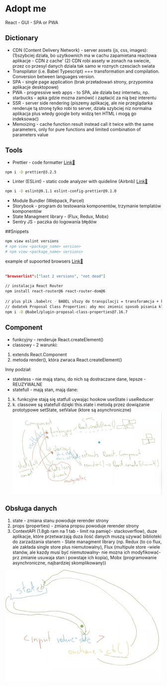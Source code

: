 # Adopt me
React - GUI - SPA or PWA
## Dictionary

- CDN (Content Delivery Network) - server assets (js, css, images):
  (1)szybciej działa, bo uzytkownich ma w cachu zapamietana reactowa aplikacje - CDN z cache'
  (2) CDN robi assety w zonach na swiecie, przez co przesyl danych dziala tak samo w roznych czesciach swiata
- Transpilator (i.e. Babel Typescript) === transformation and compilation. Conversion between languages version.
- SPA - single page application (brak przeładowań strony, przypomina aplikacje desktopowe)
- PWA - progressive web apps - to SPA, ale działa bez internetu, np. starbucks - apka gdzie mozna zamówić i zapłacić za nią bez interentu
- SSR - server side rendering (piszemy aplikację, ale nie przeglądarka renderuje tą stronę tylko robi to server, działa szybciej niz normalna aplikacja plus wtedy google boty widzą ten HTML i mogą go indeksować)
- Memoizing - cache function result instead call it twice with the same parameters, only for pure functions and limited combination of parameters value

## Tools

- Prettier - code formatter [Link🔗](https://www.npmjs.com/package/prettier)

```bash
npm i -D prettier@3.2.5
```

- Linter (ESLint) - static code analyzer with quideline (Airbnb) [Link🔗](https://eslint.org/)

```bash
npm i -D eslint@9.1.1 eslint-config-prettier@9.1.0
```

- Module Bundler (Webpack, Parcel)
- Storybook - program do testowania komponentów, trzymanie templatów komponentów
- State Managment library - (Flux, Redux, Mobx)
- Sentry JS - paczka do logowania błędów

##Snippets

```bash
npm view eslint versions
# npm view <package_name> version>
# npm view <package_name> versions>
```

example of supoorted browsers [Link🔗](https://browserslist.dev/)

```json

"browserlist":["last 2 versions", "not dead"]

```

```bash
// instalacja React Router
npm install react-router@6 react-router-dom@6

// plus plik .babelrc - BABEL słuzy do transpilacji = transforamcja + kompilacja
// dodatek Proposal Class Properties: aby moc zmienic sposob pisania klas w js
npm i -D @babel/plugin-proposal-class-properties@7.16.7
```

## Component
- funkcyjny - renderuje React.createElement()
- classowy - 2 warunki:
1. extends React.Component
2. metoda render(), która zwraca React.createElement()

Inny podział:
- stateless - nie mają stanu, do nich są dostraczane dane, lepsze - REUZYWALNE
- statefull - mają stan, mają dane:
1. k. funkcyjne stają się statfull uywając hookow useState i useReducer
1. k. classowe są statefull dzięki this.state i metodą przez dowiązanie prototypowe setState, setValue (ktore są asynchroniczne)
![screenshot](./src/assets/components.png)

## Obsługa danych
1. state - zmiana stanu powoduje rerender strony
2. props (properties) - zmiana propsu powoduje rerender strony
3. ContextAPI (1.8gb ram na 1 tab - limit na pamięć- stackoverflow), duze aplikacje, które przetwarzają duza ilość danych muszą uzywać biblioteki do zarzadzania stanem - State managment library 
(np. Redux (to co flux, ale zakłada single store plus niemutowalny), Flux (multipule store -wiele stanów, ale kazdy musi być niemutowalny- nie mozna ich modyfikować- prz zmianie usuwaja stan i powstaje ich kopia), Mobx (programowanie asynchroniczne, najbardziej skomplikowany))

![screenshot](./src/assets/input.png)